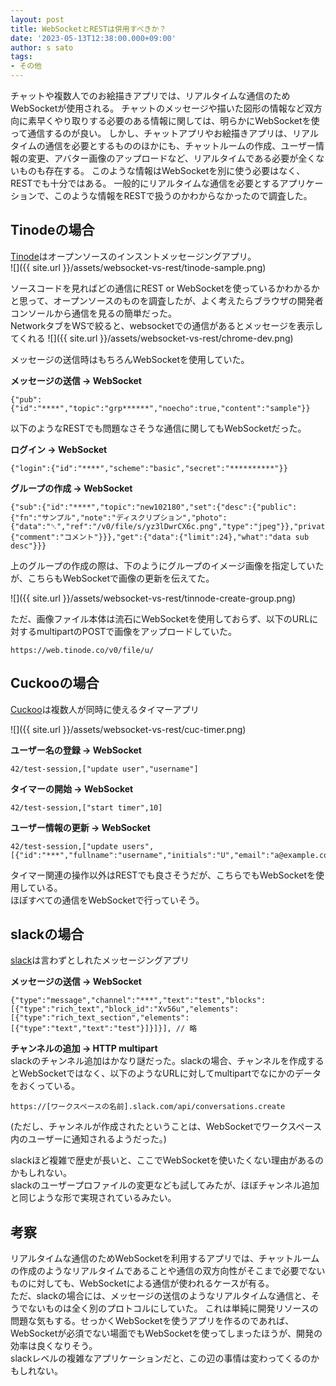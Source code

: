 ```yaml
---
layout: post
title: WebSocketとRESTは併用すべきか？
date: '2023-05-13T12:38:00.000+09:00'
author: s sato
tags:
- その他
---
```


チャットや複数人でのお絵描きアプリでは、リアルタイムな通信のためWebSocketが使用される。
チャットのメッセージや描いた図形の情報など双方向に素早くやり取りする必要のある情報に関しては、明らかにWebSocketを使って通信するのが良い。
しかし、チャットアプリやお絵描きアプリは、リアルタイムの通信を必要とするもののほかにも、チャットルームの作成、ユーザー情報の変更、アバター画像のアップロードなど、リアルタイムである必要が全くないものも存在する。
このような情報はWebSocketを別に使う必要はなく、RESTでも十分ではある。
一般的にリアルタイムな通信を必要とするアプリケーションで、このような情報をRESTで扱うのかわからなかったので調査した。

## Tinodeの場合

[Tinode](https://github.com/tinode/chat)はオープンソースのインスントメッセージングアプリ。  
![]({{ site.url }}/assets/websocket-vs-rest/tinode-sample.png)

ソースコードを見ればどの通信にREST or WebSocketを使っているかわかるかと思って、オープンソースのものを調査したが、よく考えたらブラウザの開発者コンソールから通信を見るの簡単だった。  
NetworkタブをWSで絞ると、websocketでの通信があるとメッセージを表示してくれる
![]({{ site.url }}/assets/websocket-vs-rest/chrome-dev.png)


メッセージの送信時はもちろんWebSocketを使用していた。

**メッセージの送信 -> WebSocket**
```
{"pub":{"id":"****","topic":"grp******","noecho":true,"content":"sample"}}
```

以下のようなRESTでも問題なさそうな通信に関してもWebSocketだった。

**ログイン -> WebSocket**
```
{"login":{"id":"****","scheme":"basic","secret":"**********"}}
```

**グループの作成 -> WebSocket**
```
{"sub":{"id":"****","topic":"new102180","set":{"desc":{"public":{"fn":"サンプル","note":"ディスクリプション","photo":{"data":"␡","ref":"/v0/file/s/yz3lDwrCX6c.png","type":"jpeg"}},"private":{"comment":"コメント"}}},"get":{"data":{"limit":24},"what":"data sub desc"}}}
```

上のグループの作成の際は、下のようにグループのイメージ画像を指定していたが、こちらもWebSocketで画像の更新を伝えてた。

![]({{ site.url }}/assets/websocket-vs-rest/tinnode-create-group.png)

ただ、画像ファイル本体は流石にWebSocketを使用しておらず、以下のURLに対するmultipartのPOSTで画像をアップロードしていた。

`https://web.tinode.co/v0/file/u/`


## Cuckooの場合

[Cuckoo](https://cuckoo.team/test-session)は複数人が同時に使えるタイマーアプリ

![]({{ site.url }}/assets/websocket-vs-rest/cuc-timer.png)


**ユーザー名の登録 -> WebSocket**

```
42/test-session,["update user","username"]
```

**タイマーの開始 -> WebSocket**

```
42/test-session,["start timer",10]
```

**ユーザー情報の更新 -> WebSocket**
```
42/test-session,["update users",[{"id":"***","fullname":"username","initials":"U","email":"a@example.com","gravatar":"***"}]]
```

タイマー関連の操作以外はRESTでも良さそうだが、こちらでもWebSocketを使用している。   
ほぼすべての通信をWebSocketで行っていそう。


## slackの場合

[slack](https://slack.com/)は言わずとしれたメッセージングアプリ


**メッセージの送信 -> WebSocket**
```
{"type":"message","channel":"***","text":"test","blocks":[{"type":"rich_text","block_id":"Xv56u","elements":[{"type":"rich_text_section","elements":[{"type":"text","text":"test"}]}]}], // 略
```

**チャンネルの追加 -> HTTP multipart**   
slackのチャンネル追加はかなり謎だった。slackの場合、チャンネルを作成するとWebSocketではなく、以下のようなURLに対してmultipartでなにかのデータをおくっている。

```
https://[ワークスペースの名前].slack.com/api/conversations.create
```

(ただし、チャンネルが作成されたということは、WebSocketでワークスペース内のユーザーに通知されるようだった。)  

slackほど複雑で歴史が長いと、ここでWebSocketを使いたくない理由があるのかもしれない。     
slackのユーザープロファイルの変更なども試してみたが、ほぼチャンネル追加と同じような形で実現されているみたい。

## 考察

リアルタイムな通信のためWebSocketを利用するアプリでは、チャットルームの作成のようなリアルタイムであることや通信の双方向性がそこまで必要でないものに対しても、WebSocketによる通信が使われるケースが有る。  
ただ、slackの場合には、メッセージの送信のようなリアルタイムな通信と、そうでないものは全く別のプロトコルにしていた。
これは単純に開発リソースの問題な気もする。せっかくWebSocketを使うアプリを作るのであれば、WebSocketが必須でない場面でもWebSocketを使ってしまったほうが、開発の効率は良くなりそう。    
slackレベルの複雑なアプリケーションだと、この辺の事情は変わってくるのかもしれない。
